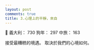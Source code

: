 ```yaml
---
layout: post
comments: true
title: 3.心理上的平靜，來自
---
```


:construction_worker: 義大利： 730 狗年： 297 中旅： 163


接受最糟糕的境遇。
取決於我們的心境如何。
